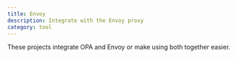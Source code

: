 ```yaml
---
title: Envoy
description: Integrate with the Envoy proxy
category: tool
---
```


These projects integrate OPA and Envoy or make using both together easier.
